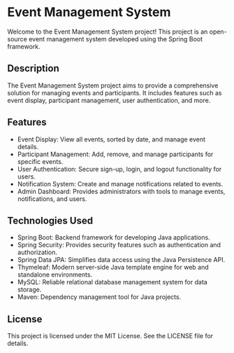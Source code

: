 # Event Management System

Welcome to the Event Management System project! This project is an open-source event management system developed using the Spring Boot framework.

## Description

The Event Management System project aims to provide a comprehensive solution for managing events and participants. It includes features such as event display, participant management, user authentication, and more.

## Features

- Event Display: View all events, sorted by date, and manage event details.
- Participant Management: Add, remove, and manage participants for specific events.
- User Authentication: Secure sign-up, login, and logout functionality for users.
- Notification System: Create and manage notifications related to events.
- Admin Dashboard: Provides administrators with tools to manage events, notifications, and users.

## Technologies Used

- Spring Boot: Backend framework for developing Java applications.
- Spring Security: Provides security features such as authentication and authorization.
- Spring Data JPA: Simplifies data access using the Java Persistence API.
- Thymeleaf: Modern server-side Java template engine for web and standalone environments.
- MySQL: Reliable relational database management system for data storage.
- Maven: Dependency management tool for Java projects.

## License

This project is licensed under the MIT License. See the LICENSE file for details.
